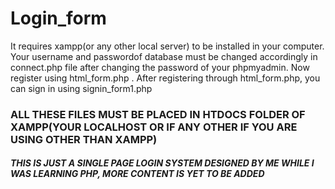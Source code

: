 # Login_form
It requires xampp(or any other local server) to be installed in your computer.
Your username and passwordof database must be changed accordingly in connect.php file after changing the password of your phpmyadmin.
Now register using html_form.php .
After registering through html_form.php, you can sign in using signin_form1.php
<h3>ALL THESE FILES MUST BE PLACED IN HTDOCS FOLDER OF XAMPP(YOUR LOCALHOST OR IF ANY OTHER IF YOU ARE USING OTHER THAN XAMPP)</h3>
<H5>THIS IS JUST A SINGLE PAGE LOGIN SYSTEM DESIGNED BY ME WHILE I WAS LEARNING PHP, MORE CONTENT IS YET TO BE ADDED</H5>
